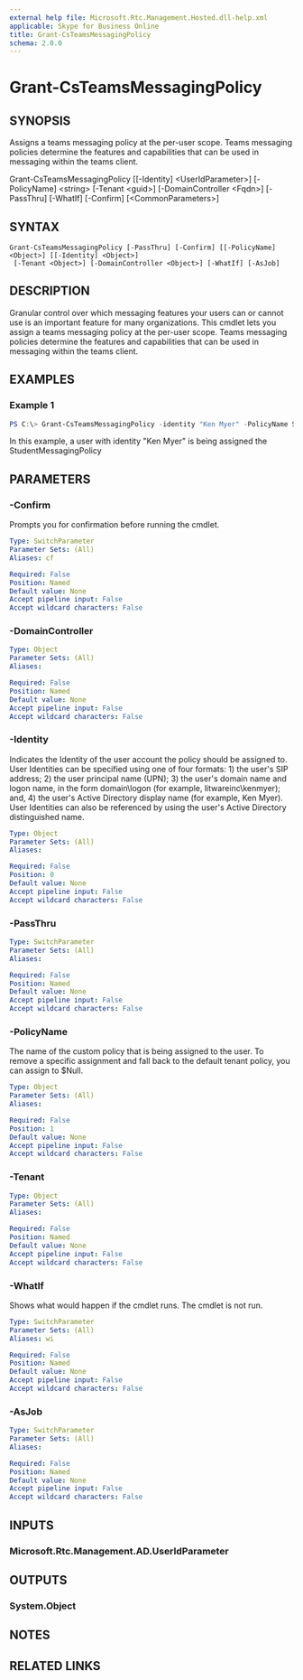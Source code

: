 ```yaml
---
external help file: Microsoft.Rtc.Management.Hosted.dll-help.xml
applicable: Skype for Business Online
title: Grant-CsTeamsMessagingPolicy
schema: 2.0.0
---
```


# Grant-CsTeamsMessagingPolicy

## SYNOPSIS
Assigns a teams messaging policy at the per-user scope. Teams messaging policies determine the features and capabilities that can be used in messaging within the teams client. 

Grant-CsTeamsMessagingPolicy \[\[-Identity\] \<UserIdParameter\>\] \[-PolicyName\] \<string\> \[-Tenant \<guid\>\] \[-DomainController \<Fqdn\>\] \[-PassThru\] \[-WhatIf\] \[-Confirm\] \[\<CommonParameters\>\]

## SYNTAX

```
Grant-CsTeamsMessagingPolicy [-PassThru] [-Confirm] [[-PolicyName] <Object>] [[-Identity] <Object>]
 [-Tenant <Object>] [-DomainController <Object>] [-WhatIf] [-AsJob]
```

## DESCRIPTION
Granular control over which messaging features your users can or cannot use is an important feature for many organizations.  This cmdlet lets you assign a teams messaging policy at the per-user scope. Teams messaging policies determine the features and capabilities that can be used in messaging within the teams client.

## EXAMPLES

### Example 1
```powershell
PS C:\> Grant-CsTeamsMessagingPolicy -identity "Ken Myer" -PolicyName StudentMessagingPolicy
```

In this example, a user with identity "Ken Myer" is being assigned the StudentMessagingPolicy

## PARAMETERS

### -Confirm
Prompts you for confirmation before running the cmdlet.

```yaml
Type: SwitchParameter
Parameter Sets: (All)
Aliases: cf

Required: False
Position: Named
Default value: None
Accept pipeline input: False
Accept wildcard characters: False
```

### -DomainController

```yaml
Type: Object
Parameter Sets: (All)
Aliases:

Required: False
Position: Named
Default value: None
Accept pipeline input: False
Accept wildcard characters: False
```

### -Identity
Indicates the Identity of the user account the policy should be assigned to. User Identities can be specified using one of four formats: 1) the user's SIP address; 2) the user principal name (UPN); 3) the user's domain name and logon name, in the form domain\logon (for example, litwareinc\kenmyer); and, 4) the user's Active Directory display name (for example, Ken Myer). User Identities can also be referenced by using the user's Active Directory distinguished name.

```yaml
Type: Object
Parameter Sets: (All)
Aliases:

Required: False
Position: 0
Default value: None
Accept pipeline input: False
Accept wildcard characters: False
```

### -PassThru

```yaml
Type: SwitchParameter
Parameter Sets: (All)
Aliases:

Required: False
Position: Named
Default value: None
Accept pipeline input: False
Accept wildcard characters: False
```

### -PolicyName
The name of the custom policy that is being assigned to the user.    To remove a specific assignment and fall back to the default tenant policy, you can assign to $Null.

```yaml
Type: Object
Parameter Sets: (All)
Aliases:

Required: False
Position: 1
Default value: None
Accept pipeline input: False
Accept wildcard characters: False
```

### -Tenant

```yaml
Type: Object
Parameter Sets: (All)
Aliases:

Required: False
Position: Named
Default value: None
Accept pipeline input: False
Accept wildcard characters: False
```

### -WhatIf
Shows what would happen if the cmdlet runs.
The cmdlet is not run.

```yaml
Type: SwitchParameter
Parameter Sets: (All)
Aliases: wi

Required: False
Position: Named
Default value: None
Accept pipeline input: False
Accept wildcard characters: False
```

### -AsJob

```yaml
Type: SwitchParameter
Parameter Sets: (All)
Aliases:

Required: False
Position: Named
Default value: None
Accept pipeline input: False
Accept wildcard characters: False
```

## INPUTS

### Microsoft.Rtc.Management.AD.UserIdParameter


## OUTPUTS

### System.Object

## NOTES

## RELATED LINKS

